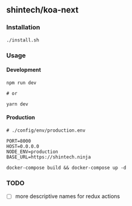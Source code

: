 ## shintech/koa-next

### Installation

    ./install.sh
    
### Usage
#### Development

    npm run dev
    
    # or
    
    yarn dev
    
#### Production
    # ./config/env/production.env

    PORT=8000
    HOST=0.0.0.0
    NODE_ENV=production
    BASE_URL=https://shintech.ninja

    docker-compose build && docker-compose up -d

### TODO
- [ ] more descriptive names for redux actions